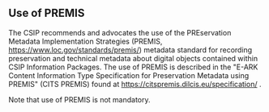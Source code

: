 ## Use of PREMIS
The CSIP recommends and advocates the use of the PREservation Metadata Implementation Strategies (PREMIS, <https://www.loc.gov/standards/premis/>) metadata standard for recording preservation and technical metadata about digital objects contained within CSIP Information Packages. The use of PREMIS is described in the "E-ARK Content Information Type Specification for Preservation Metadata using PREMIS" (CITS PREMIS) found at <https://citspremis.dilcis.eu/specification/> . 

Note that use of PREMIS is not mandatory.